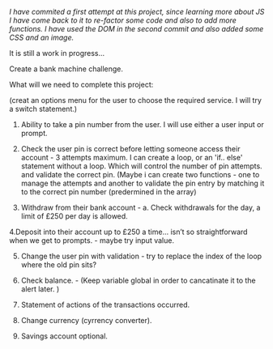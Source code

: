 *I have commited a first attempt at this project, since learning more about JS I have come back to it to re-factor some code and also to add more functions. I have used the DOM in the second commit and also added some CSS and an image.*


It is still a work in progress...



Create a bank machine challenge.

What will we need to complete this project:

(creat an options menu for the user to choose the required service. I will try a switch statement.)

1. Ability to take a pin number from the user. I will use either a user input or prompt.

2. Check the user pin is correct before letting someone access their account - 3 attempts maximum. I can
create a loop, or an 'if.. else' statement without a loop. Which will control the number of pin attempts.
and validate the correct pin. (Maybe i can create two functions - one to manage the attempts and
another to validate the pin entry by matching it to the correct pin number (predermined in the array)   


3. Withdraw from their bank account  - a. Check withdrawals for the day, a limit of £250 per day is allowed. 

4.Deposit into their account up to £250 a time... isn’t so straightforward when we get to prompts.  - maybe try input value.

5. Change the user pin with validation - try to replace the index of the loop where the old pin sits?

6. Check balance. - (Keep variable global in order to cancatinate it to the alert later. )

7. Statement of actions of the transactions occurred.

9. Change currency (cyrrency converter).

10. Savings account optional. 

